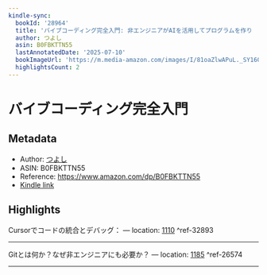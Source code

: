 ```yaml
---
kindle-sync:
  bookId: '28964'
  title: 'バイブコーディング完全入門: 非エンジニアがAIを活用してプログラムを作り 　自動化＆効率化を実現するためのロードマップ'
  author: つよし
  asin: B0FBKTTN55
  lastAnnotatedDate: '2025-07-10'
  bookImageUrl: 'https://m.media-amazon.com/images/I/81oaZlwAPuL._SY160.jpg'
  highlightsCount: 2
---
```

# バイブコーディング完全入門
## Metadata
* Author: [つよし](https://www.amazon.comundefined)
* ASIN: B0FBKTTN55
* Reference: https://www.amazon.com/dp/B0FBKTTN55
* [Kindle link](kindle://book?action=open&asin=B0FBKTTN55)

## Highlights
Cursorでコードの統合とデバッグ： — location: [1110](kindle://book?action=open&asin=B0FBKTTN55&location=1110) ^ref-32893

---
Gitとは何か？なぜ非エンジニアにも必要か？ — location: [1185](kindle://book?action=open&asin=B0FBKTTN55&location=1185) ^ref-26574

---
